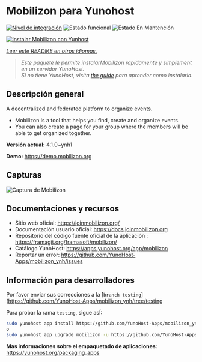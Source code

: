 <!--
Este archivo README esta generado automaticamente<https://github.com/YunoHost/apps/tree/master/tools/readme_generator>
No se debe editar a mano.
-->

# Mobilizon para Yunohost

[![Nivel de integración](https://dash.yunohost.org/integration/mobilizon.svg)](https://dash.yunohost.org/appci/app/mobilizon) ![Estado funcional](https://ci-apps.yunohost.org/ci/badges/mobilizon.status.svg) ![Estado En Mantención](https://ci-apps.yunohost.org/ci/badges/mobilizon.maintain.svg)

[![Instalar Mobilizon con Yunhost](https://install-app.yunohost.org/install-with-yunohost.svg)](https://install-app.yunohost.org/?app=mobilizon)

*[Leer este README en otros idiomas.](./ALL_README.md)*

> *Este paquete le permite instalarMobilizon rapidamente y simplement en un servidor YunoHost.*  
> *Si no tiene YunoHost, visita [the guide](https://yunohost.org/install) para aprender como instalarla.*

## Descripción general

A decentralized and federated platform to organize events.

- Mobilizon is a tool that helps you find, create and organize events.
- You can also create a page for your group where the members will be able to get organized together.


**Versión actual:** 4.1.0~ynh1

**Demo:** <https://demo.mobilizon.org>

## Capturas

![Captura de Mobilizon](./doc/screenshots/screenshot1.jpg)

## Documentaciones y recursos

- Sitio web oficial: <https://joinmobilizon.org/>
- Documentación usuario oficial: <https://docs.joinmobilizon.org>
- Repositorio del código fuente oficial de la aplicación : <https://framagit.org/framasoft/mobilizon/>
- Catálogo YunoHost: <https://apps.yunohost.org/app/mobilizon>
- Reportar un error: <https://github.com/YunoHost-Apps/mobilizon_ynh/issues>

## Información para desarrolladores

Por favor enviar sus correcciones a la [`branch testing`](https://github.com/YunoHost-Apps/mobilizon_ynh/tree/testing

Para probar la rama `testing`, sigue asÍ:

```bash
sudo yunohost app install https://github.com/YunoHost-Apps/mobilizon_ynh/tree/testing --debug
o
sudo yunohost app upgrade mobilizon -u https://github.com/YunoHost-Apps/mobilizon_ynh/tree/testing --debug
```

**Mas informaciones sobre el empaquetado de aplicaciones:** <https://yunohost.org/packaging_apps>
